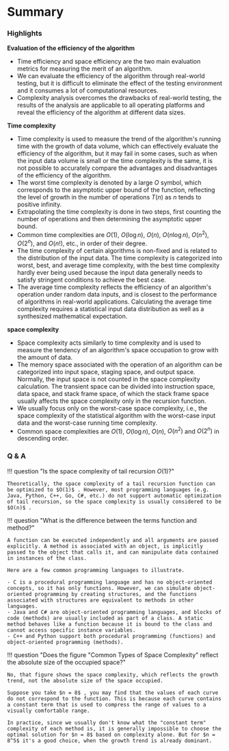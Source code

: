 # Summary

### Highlights

**Evaluation of the efficiency of the algorithm**

- Time efficiency and space efficiency are the two main evaluation metrics for measuring the merit of an algorithm.
- We can evaluate the efficiency of the algorithm through real-world testing, but it is difficult to eliminate the effect of the testing environment and it consumes a lot of computational resources.
- Complexity analysis overcomes the drawbacks of real-world testing, the results of the analysis are applicable to all operating platforms and reveal the efficiency of the algorithm at different data sizes.

**Time complexity**

- Time complexity is used to measure the trend of the algorithm's running time with the growth of data volume, which can effectively evaluate the efficiency of the algorithm, but it may fail in some cases, such as when the input data volume is small or the time complexity is the same, it is not possible to accurately compare the advantages and disadvantages of the efficiency of the algorithm.
- The worst time complexity is denoted by a large $O$ symbol, which corresponds to the asymptotic upper bound of the function, reflecting the level of growth in the number of operations $T(n)$ as $n$ tends to positive infinity.
- Extrapolating the time complexity is done in two steps, first counting the number of operations and then determining the asymptotic upper bound.
- Common time complexities are $O(1)$, $O(\log n)$, $O(n)$, $O(n \log n)$, $O(n^2)$, $O(2^n)$, and $O(n!)$, etc., in order of their degree.
- The time complexity of certain algorithms is non-fixed and is related to the distribution of the input data. The time complexity is categorized into worst, best, and average time complexity, with the best time complexity hardly ever being used because the input data generally needs to satisfy stringent conditions to achieve the best case.
- The average time complexity reflects the efficiency of an algorithm's operation under random data inputs, and is closest to the performance of algorithms in real-world applications. Calculating the average time complexity requires a statistical input data distribution as well as a synthesized mathematical expectation.

**space complexity**

- Space complexity acts similarly to time complexity and is used to measure the tendency of an algorithm's space occupation to grow with the amount of data.
- The memory space associated with the operation of an algorithm can be categorized into input space, staging space, and output space. Normally, the input space is not counted in the space complexity calculation. The transient space can be divided into instruction space, data space, and stack frame space, of which the stack frame space usually affects the space complexity only in the recursion function.
- We usually focus only on the worst-case space complexity, i.e., the space complexity of the statistical algorithm with the worst-case input data and the worst-case running time complexity.
- Common space complexities are $O(1)$, $O(\log n)$, $O(n)$, $O(n^2)$ and $O(2^n)$ in descending order.

### Q & A

!!! question "Is the space complexity of tail recursion $O(1)$?"

    Theoretically, the space complexity of a tail recursion function can be optimized to $O(1)$ . However, most programming languages (e.g. Java, Python, C++, Go, C#, etc.) do not support automatic optimization of tail recursion, so the space complexity is usually considered to be $O(n)$ .

!!! question "What is the difference between the terms function and method?"

    A function can be executed independently and all arguments are passed explicitly. A method is associated with an object, is implicitly passed to the object that calls it, and can manipulate data contained in instances of the class.

    Here are a few common programming languages to illustrate.

    - C is a procedural programming language and has no object-oriented concepts, so it has only functions. However, we can simulate object-oriented programming by creating structures, and the functions associated with structures are equivalent to methods in other languages.
    - Java and C# are object-oriented programming languages, and blocks of code (methods) are usually included as part of a class. A static method behaves like a function because it is bound to the class and cannot access specific instance variables.
    - C++ and Python support both procedural programming (functions) and object-oriented programming (methods).

!!! question "Does the figure "Common Types of Space Complexity" reflect the absolute size of the occupied space?"

    No, that figure shows the space complexity, which reflects the growth trend, not the absolute size of the space occupied.
   
    Suppose you take $n = 8$ , you may find that the values of each curve do not correspond to the function. This is because each curve contains a constant term that is used to compress the range of values to a visually comfortable range.

    In practice, since we usually don't know what the "constant term" complexity of each method is, it is generally impossible to choose the optimal solution for $n = 8$ based on complexity alone. But for $n = 8^5$ it's a good choice, when the growth trend is already dominant.

